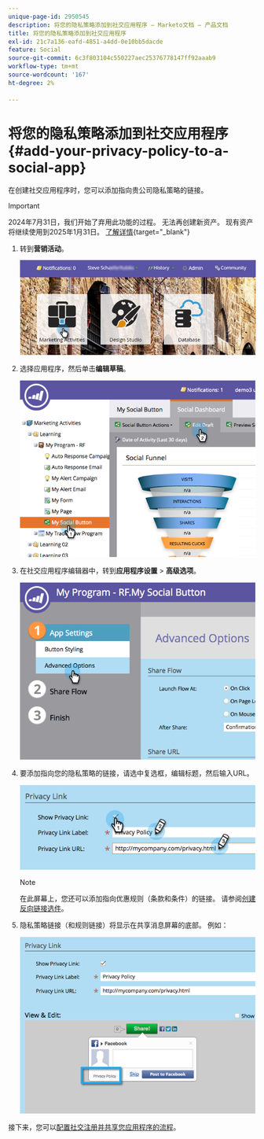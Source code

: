 ```yaml
---
unique-page-id: 2950545
description: 将您的隐私策略添加到社交应用程序 — Marketo文档 — 产品文档
title: 将您的隐私策略添加到社交应用程序
exl-id: 21c7a136-eafd-4851-a4dd-0e10bb5dacde
feature: Social
source-git-commit: 6c3f803104c550227aec25376778147ff92aaab9
workflow-type: tm+mt
source-wordcount: '167'
ht-degree: 2%

---
```


# 将您的隐私策略添加到社交应用程序 {#add-your-privacy-policy-to-a-social-app}

在创建社交应用程序时，您可以添加指向贵公司隐私策略的链接。

>[!IMPORTANT]
>
>2024年7月31日，我们开始了弃用此功能的过程。 无法再创建新资产。 现有资产将继续使用到2025年1月31日。 [了解详情](https://nation.marketo.com/t5/employee-blogs/marketo-engage-social-features-deprecation/ba-p/351977){target="_blank"}

1. 转到&#x200B;**营销活动**。

   ![](assets/login-marketing-activities-4.png)

1. 选择应用程序，然后单击&#x200B;**编辑草稿**。

   ![](assets/image2014-9-22-10-3a50-3a22.png)

1. 在社交应用程序编辑器中，转到&#x200B;**应用程序设置** > **高级选项**。

   ![](assets/image2014-9-22-10-3a50-3a38.png)

1. 要添加指向您的隐私策略的链接，请选中复选框，编辑标题，然后输入URL。

   ![](assets/image2014-9-22-10-3a51-3a12.png)

   >[!NOTE]
   >
   >在此屏幕上，您还可以添加指向优惠规则（条款和条件）的链接。 请参阅[创建反向链接选件](/help/marketo/product-docs/demand-generation/social/referral-offers/create-a-referral-offer.md)。

1. 隐私策略链接（和规则链接）将显示在共享消息屏幕的底部。 例如：

   ![](assets/image2014-9-22-10-3a52-3a16.png)

接下来，您可以[配置社交注册并共享您应用程序的流程](/help/marketo/product-docs/demand-generation/social/configuring-social-actions/configure-social-recommend-flow.md)。
